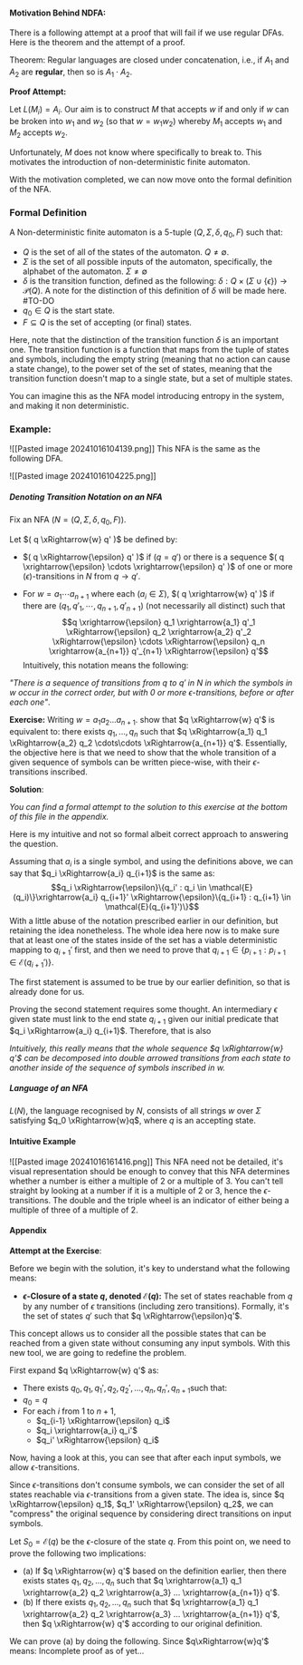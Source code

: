 
#### Motivation Behind NDFA:
There is a following attempt at a proof that will fail if we use regular DFAs. Here is the theorem and the attempt of a proof.

Theorem: Regular languages are closed under concatenation, i.e., if $A_1$ and $A_2$ are **regular**, then so is $A_1 \cdot A_2$. 

**Proof Attempt:**

Let $L(M_i) = A_i$. Our aim is to construct $M$ that accepts $w$ if and only if $w$ can be broken into $w_1$ and $w_2$ (so that $w = w_1w_2$) whereby $M_1$ accepts $w_1$ and $M_2$ accepts $w_2$. 

Unfortunately, $M$ does not know where specifically to break to. This motivates the introduction of non-deterministic finite automaton.

With the motivation completed, we can now move onto the formal definition of the NFA.

### Formal Definition

A Non-deterministic finite automaton is a 5-tuple $(Q, \Sigma, \delta, q_0, F)$ such that:
- $Q$ is the set of all of the states of the automaton. $Q \neq \emptyset$.
- $\Sigma$ is the set of all possible inputs of the automaton, specifically, the alphabet of the automaton. $\Sigma \neq \emptyset$
- $\delta$ is the transition function, defined as the following: $\delta : Q \times (\Sigma \cup \{\epsilon\}) \to \mathcal{P}(Q)$. A note for the distinction of this definition of $\delta$ will be made here. #TO-DO 
- $q_0 \in Q$ is the start state.
- $F \subseteq Q$ is the set of accepting (or final) states.

Here, note that the distinction of the transition function $\delta$ is an important one. The transition function is a function that maps from the tuple of states and symbols, including the empty string (meaning that no action can cause a state change), to the power set of the set of states, meaning that the transition function doesn't map to a single state, but a set of multiple states. 

You can imagine this as the NFA model introducing entropy in the system, and making it non deterministic.


### Example:

![[Pasted image 20241016104139.png]]
This NFA is the same as the following DFA.

![[Pasted image 20241016104225.png]]

##### Denoting Transition Notation on an NFA

Fix an NFA $( N = (Q, \Sigma, \delta, q_0, F) )$.

Let $( q \xRightarrow{w} q' )$ be defined by:

- $( q \xRightarrow{\epsilon} q' )$ if $( q = q')$ or there is a sequence $( q \xrightarrow{\epsilon} \cdots \xrightarrow{\epsilon} q' )$ of one or more $( \epsilon)$-transitions in $N$ from $q \to q'$.

- For $w = a_1 \cdots a_{n+1}$ where each $( a_i \in \Sigma )$, $( q \xrightarrow{w} q' )$ if there are $( q_1, q'_1, \cdots, q_{n+1}, q'_{n+1} )$ (not necessarily all distinct) such that $$q \xrightarrow{\epsilon} q_1 \xrightarrow{a_1} q'_1 \xRightarrow{\epsilon} q_2 \xrightarrow{a_2} q'_2 \xRightarrow{\epsilon} \cdots \xRightarrow{\epsilon} q_n \xrightarrow{a_{n+1}} q'_{n+1} \xRightarrow{\epsilon} q'$$
Intuitively, this notation means the following:

*"There is a sequence of transitions from $q$ to $q'$ in $N$ in which the symbols in $w$ occur in the correct order, but with 0 or more $\epsilon$-transitions, before or after each one"*.

**Exercise:** Writing $w = a_1a_2...a_{n+1}$. show that $q \xRightarrow{w} q'$ is equivalent to: there exists $q_1, ..., q_n$ such that $q \xRightarrow{a_1} q_1 \xRightarrow{a_2} q_2 \cdots\cdots \xRightarrow{a_{n+1}} q'$. Essentially, the objective here is that we need to show that the whole transition of a given sequence of symbols can be written piece-wise, with their $\epsilon$-transitions inscribed.

**Solution**: 

*You can find a formal attempt to the solution to this exercise at the bottom of this file in the appendix.*

Here is my intuitive and not so formal albeit correct approach to answering the question. 

Assuming that $a_i$ is a single symbol, and using the definitions above, we can say that $q_i \xRightarrow{a_i} q_{i+1}$ is the same as: $$q_i \xRightarrow{\epsilon}\{q_i' : q_i \in \mathcal{E}(q_i)\}\xrightarrow{a_i} q_{i+1}' \xRightarrow{\epsilon}\{q_{i+1} : q_{i+1} \in \mathcal{E}(q_{i+1}')\}$$With a little abuse of the notation prescribed earlier in our definition, but retaining the idea nonetheless. The whole idea here now is to make sure that at least one of the states inside of the set has a viable deterministic mapping to $q_{i+1}'$ first, and then we need to prove that $q_{i+1} \in \{p_{i+1} : p_{i+1} \in \mathcal{E}(q_{i+1}')\}$. 

The first statement is assumed to be true by our earlier definition, so that is already done for us.

Proving the second statement requires some thought. An intermediary $\epsilon$ given state must link to the end state $q_{i+1}$ given our initial predicate that $q_i \xRightarrow{a_i} q_{i+1}$. Therefore, that is also  


*Intuitively, this really means that the whole sequence $q \xRightarrow{w} q'$ can be decomposed into double arrowed transitions from each state to another inside of the sequence of symbols inscribed in $w$.*
##### Language of an NFA

$L(N)$, the language recognised by $N$, consists of all strings $w$ over $\Sigma$ satisfying $q_0 \xRightarrow{w}q$, where $q$ is an accepting state.


#### Intuitive Example

![[Pasted image 20241016161416.png]]
This NFA need not be detailed, it's visual representation should be enough to convey that this NFA determines whether a number is either a multiple of 2 or a multiple of 3. You can't tell straight by looking at a number if it is a multiple of 2 or 3, hence the $\epsilon$-transitions. The double and the triple wheel is an indicator of either being a multiple of three of a multiple of 2.




#### Appendix


**Attempt at the Exercise**:

Before we begin with the solution, it's key to understand what the following means:
- **$\epsilon$-Closure of a state $q$, denoted $\mathcal{E}(q)$:** The set of states reachable from $q$ by any number of $\epsilon$ transitions (including zero transitions). Formally, it's the set of states $q'$ such that $q \xRightarrow{\epsilon}q'$.

This concept allows us to consider all the possible states that can be reached from a given state without consuming any input symbols. With this new tool, we are going to redefine the problem.

First expand $q \xRightarrow{w} q'$ as:
- There exists $q_0​,q_1​,q_1′​,q_2​,q_2′​,…,q_n​,q_n′​,q_{n+1}​$ such that:
- $q_0 =  q$
- For each $i$ from $1$ to $n+1$,
	- $q_{i-1} \xRightarrow{\epsilon} q_i$
	- $q_i \xrightarrow{a_i} q_i'$
	- $q_i' \xRightarrow{\epsilon} q_i$

Now, having a look at this, you can see that after each input symbols, we allow $\epsilon$-transitions.

Since $\epsilon$-transitions don't consume symbols, we can consider the set of all states reachable via $ϵ$-transitions from a given state. The idea is, since $q \xRightarrow{\epsilon} q_1$, $q_1' \xRightarrow{\epsilon} q_2$, we can "compress" the original sequence by considering direct transitions on input symbols.

Let $S_0 = \mathcal{E}(q)$ be the $\epsilon$-closure of the state $q$. From this point on, we need to prove the following two implications:
- (a) If $q \xRightarrow{w} q'$ based on the definition earlier, then there exists states $q_1, q_2, ..., q_n$ such that $q \xrightarrow{a_1} q_1 \xrightarrow{a_2} q_2 \xrightarrow{a_3} ... \xrightarrow{a_{n+1}} q'$. 
- (b) If there exists $q_1, q_2, ..., q_n$ such that $q \xrightarrow{a_1} q_1 \xrightarrow{a_2} q_2 \xrightarrow{a_3} ... \xrightarrow{a_{n+1}} q'$, then $q \xRightarrow{w} q'$ according to our original definition.

We can prove (a) by doing the following. Since $q\xRightarrow{w}q'$ means:  Incomplete proof as of yet...